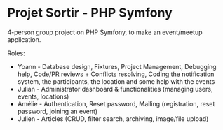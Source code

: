 # Projet Sortir - PHP Symfony

4-person group project on PHP Symfony, to make an event/meetup application. 

Roles: 
- Yoann - Database design, Fixtures, Project Management, Debugging help, Code/PR reviews + Conflicts resolving, Coding the notification system, the participants, the location and some help with the events
- Julian - Administrator dashboard & functionalities (managing users, events, locations)
- Amélie - Authentication, Reset password, Mailing (registration, reset password, joining an event)
- Julien - Articles (CRUD, filter search, archiving, image/file upload)
